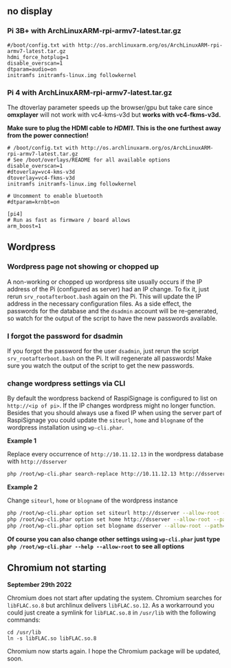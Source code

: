 ## no display


### Pi 3B+ with ArchLinuxARM-rpi-armv7-latest.tar.gz

```
#/boot/config.txt with http://os.archlinuxarm.org/os/ArchLinuxARM-rpi-armv7-latest.tar.gz
hdmi_force_hotplug=1
disable_overscan=1
dtparam=audio=on
initramfs initramfs-linux.img followkernel
```

### Pi 4 with ArchLinuxARM-rpi-armv7-latest.tar.gz

The dtoverlay parameter speeds up the browser/gpu but take care since **omxplayer** will not work with vc4-kms-v3d but **works with vc4-fkms-v3d.**

**Make sure to plug the HDMI cable to *HDMI1*. This is the one furthest away from the power connection!**

```
# /boot/config.txt with http://os.archlinuxarm.org/os/ArchLinuxARM-rpi-armv7-latest.tar.gz
# See /boot/overlays/README for all available options
disable_overscan=1
#dtoverlay=vc4-kms-v3d
dtoverlay=vc4-fkms-v3d
initramfs initramfs-linux.img followkernel

# Uncomment to enable bluetooth
#dtparam=krnbt=on

[pi4]
# Run as fast as firmware / board allows
arm_boost=1
```

## Wordpress

### Wordpress page not showing or chopped up

A non-working or chopped up wordpress site usually occurs if the IP address of the Pi (configured as server) had an IP change. To fix it, just rerun `srv_rootafterboot.bash` again on the Pi. This will update the IP address in the necessary configuration files. As a side effect, the passwords for the database and the `dsadmin` account will be re-generated, so watch for the output of the script to have the new passwords available.

### I forgot the password for dsadmin

If you forgot the password for the user `dsadmin`, just rerun the script `srv_rootafterboot.bash` on the Pi. It will regenerate all passwords! Make sure you watch the output of the script to get the new passwords.

### change wordpress settings via CLI

By default the wordpress backend of RaspiSignage is configured to list on `http://<ip of pi>`. If the IP changes wordpress might no longer function. Besides that you should always use a fixed IP when using the server part of RaspiSignage you could update the `siteurl`, `home` and `blogname` of the wordpress installation using `wp-cli.phar`.

**Example 1**

Replace every occurrence of `http://10.11.12.13` in the wordpress database with `http://dsserver`

```bash
php /root/wp-cli.phar search-replace http://10.11.12.13 http://dsserver --allow-root --path=/srv/http/
```

**Example 2**

Change `siteurl`, `home` or `blogname` of the wordpress instance

```bash
php /root/wp-cli.phar option set siteurl http://dsserver --allow-root --path=/srv/http/
php /root/wp-cli.phar option set home http://dsserver --allow-root --path=/srv/http/
php /root/wp-cli.phar option set blogname dsserver --allow-root --path=/srv/http/
```

**Of course you can also change other settings using `wp-cli.phar` just type `php /root/wp-cli.phar --help --allow-root` to see all options**

## Chromium not starting
**September 29th 2022**

Chromium does not start after updating the system. Chromium searches for `libFLAC.so.8` but archlinux delivers `libFLAC.so.12`. As a workarround you could just create a symlink for `libFLAC.so.8` in `/usr/lib` with the following commands:

```
cd /usr/lib
ln -s libFLAC.so libFLAC.so.8
```

Chromium now starts again. I hope the Chromium package will be updated, soon.
